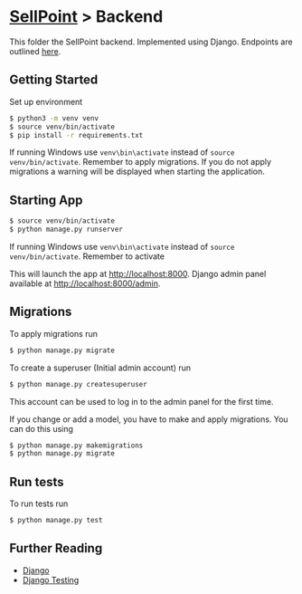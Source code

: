 # [SellPoint](../README.md) > Backend

This folder the SellPoint backend. Implemented using Django. Endpoints are outlined [here](./ENDPOINTS.md).

## Getting Started

Set up environment
```bash
$ python3 -m venv venv
$ source venv/bin/activate
$ pip install -r requirements.txt
```

If running Windows use `venv\bin\activate` instead of `source venv/bin/activate`. Remember to apply migrations. If you do not apply migrations a warning will be displayed when starting the application.

## Starting App

```bash
$ source venv/bin/activate
$ python manage.py runserver
```

If running Windows use `venv\bin\activate` instead of `source venv/bin/activate`. Remember to activate 

This will launch the app at [http://localhost:8000](http://localhost:8000). Django admin panel available at [http://localhost:8000/admin](http://localhost:8000/admin).

## Migrations

To apply migrations run
```bash
$ python manage.py migrate
```

To create a superuser (Initial admin account) run
```bash
$ python manage.py createsuperuser
```
This account can be used to log in to the admin panel for the first time.

If you change or add a model, you have to make and apply migrations. You can do this using
```bash
$ python manage.py makemigrations
$ python manage.py migrate
```

## Run tests

To run tests run
```bash
$ python manage.py test
```

## Further Reading

 - [Django](https://www.djangoproject.com/start/)
 - [Django Testing](https://docs.djangoproject.com/en/3.1/topics/testing/overview/)